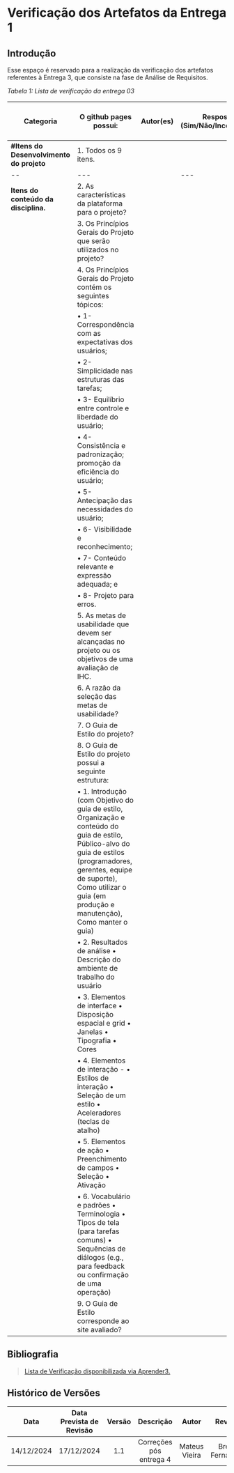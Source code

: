 # Verificação dos Artefatos da Entrega 1

## Introdução

Esse espaço é reservado para a realização da verificação dos artefatos referentes à Entrega 3, que consiste na fase de Análise de Requisitos.

_Tabela 1: Lista de verificação da entrega 03_

| **Categoria**                            | **O github pages possui:**                                                                                                                                                                                                                    | **Autor(es)** | **Resposta** (Sim/Não/Incompleto) | **Versão, Data e Hora da Avaliação** | **Observações** |
| ---------------------------------------- | --------------------------------------------------------------------------------------------------------------------------------------------------------------------------------------------------------------------------------------------- | ------------- | --------------------------------- | ------------------------------------ | --------------- |
| **#Itens do Desenvolvimento do projeto** | 1. Todos os 9 itens.                                                                                                                                                                                                                          |               |                                   |                                      |                 |
| --                                       | ---                                                                                                                                                                                                                                           |               | ---                               | ---                                  | ---             |
| **Itens do conteúdo da disciplina.**     | 2. As características da plataforma para o projeto?                                                                                                                                                                                           |               |                                   |                                      |                 |
|                                          | 3. Os Princípios Gerais do Projeto que serão utilizados no projeto?                                                                                                                                                                           |               |                                   |                                      |                 |
|                                          | 4. Os Princípios Gerais do Projeto contém os seguintes tópicos:                                                                                                                                                                               |               |                                   |                                      |                 |
|                                          | • 1- Correspondência com as expectativas dos usuários;                                                                                                                                                                                        |               |                                   |                                      |                 |
|                                          | • 2- Simplicidade nas estruturas das tarefas;                                                                                                                                                                                                 |               |                                   |                                      |                 |
|                                          | • 3- Equilíbrio entre controle e liberdade do usuário;                                                                                                                                                                                        |               |                                   |                                      |                 |
|                                          | • 4- Consistência e padronização; promoção da eficiência do usuário;                                                                                                                                                                          |               |                                   |                                      |                 |
|                                          | • 5- Antecipação das necessidades do usuário;                                                                                                                                                                                                 |               |                                   |                                      |                 |
|                                          | • 6- Visibilidade e reconhecimento;                                                                                                                                                                                                           |               |                                   |                                      |                 |
|                                          | • 7- Conteúdo relevante e expressão adequada; e                                                                                                                                                                                               |               |                                   |                                      |                 |
|                                          | • 8- Projeto para erros.                                                                                                                                                                                                                      |               |                                   |                                      |                 |
|                                          | 5. As metas de usabilidade que devem ser alcançadas no projeto ou os objetivos de uma avaliação de IHC.                                                                                                                                       |               |                                   |                                      |                 |
|                                          | 6. A razão da seleção das metas de usabilidade?                                                                                                                                                                                               |               |                                   |                                      |                 |
|                                          | 7. O Guia de Estilo do projeto?                                                                                                                                                                                                               |               |                                   |                                      |                 |
|                                          | 8. O Guia de Estilo do projeto possui a seguinte estrutura:                                                                                                                                                                                   |               |                                   |                                      |                 |
|                                          | • 1. Introdução (com Objetivo do guia de estilo, Organização e conteúdo do guia de estilo, Público-alvo do guia de estilos (programadores, gerentes, equipe de suporte), Como utilizar o guia (em produção e manutenção), Como manter o guia) |               |                                   |                                      |                 |
|                                          | • 2. Resultados de análise • Descrição do ambiente de trabalho do usuário                                                                                                                                                                     |               |                                   |                                      |                 |
|                                          | • 3. Elementos de interface • Disposição espacial e grid • Janelas • Tipografia • Cores                                                                                                                                                       |               |                                   |                                      |                 |
|                                          | • 4. Elementos de interação - • Estilos de interação • Seleção de um estilo • Aceleradores (teclas de atalho)                                                                                                                                 |               |                                   |                                      |                 |
|                                          | • 5. Elementos de ação • Preenchimento de campos • Seleção • Ativação                                                                                                                                                                         |               |                                   |                                      |                 |
|                                          | • 6. Vocabulário e padrões • Terminologia • Tipos de tela (para tarefas comuns) • Sequências de diálogos (e.g., para feedback ou confirmação de uma operação)                                                                                 |               |                                   |                                      |                 |
|                                          | 9. O Guia de Estilo corresponde ao site avaliado?                                                                                                                                                                                             |               |                                   |                                      |                 |

## Bibliografia

> [Lista de Verificação disponibilizada via Aprender3.](https://aprender3.unb.br/pluginfile.php/2972625/mod_resource/content/58/Plano_de_Ensino%20FIHC%20022024%20Turma%2001%20v2.pdf)

## Histórico de Versões

|    Data    | Data Prevista de Revisão | Versão |        Descrição        |     Autor     |     Revisor     |
| :--------: | :----------------------: | :----: | :---------------------: | :-----------: | :-------------: |
| 14/12/2024 |        17/12/2024        |  1.1   | Correções pós entrega 4 | Mateus Vieira | Breno Fernandes |
